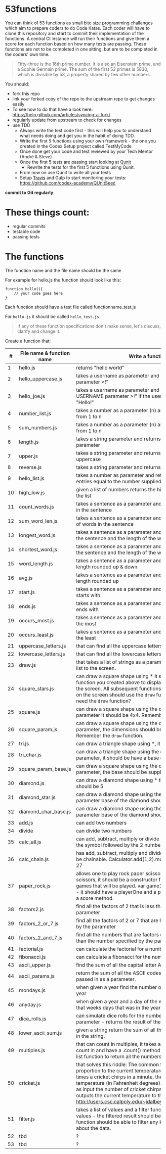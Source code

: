 # 53functions

You can think of 53 functions as small bite size programming challanges which aim to prepare coders to do Code Katas. Each coder will have to clone this repository and start to commit their implementation of the functions. A central CI instance will run their functions and give them a score for each function based on how many tests are passing. These functions are not to be completed in one sitting, but are to be completed in the coders' own time.

> Fifty-three is the 16th prime number. It is also an Eisenstein prime, and a Sophie Germain prime. The sum of the first 53 primes is 5830, which is divisible by 53, a property shared by few other numbers.

You should:
* fork this repo
* link your forked copy of the repo to the upstream repo to get changes easily
* To see how to do that have a look here: https://help.github.com/articles/syncing-a-fork/
* regularly update from upstream to check for changes
* use TDD
	* Always write the test code first - this will help you to understand what needs doing and get you in the habit of doing TDD.
	* Write the first 5 functions using your own framework - the one you created in the Codex Setup project called TestMyCode
	* Once done get your code and test reviewed by your Tech Mentor (André & Steve)
	* Once the first 5 tests are passing start looking at [Qunit](http://qunitjs.com/)
		* Rewrite the tests for the first 5 functions using Qunit.
	* From now on use Qunit to write all your tests
	* Setup [Travis](https://travis-ci.org) and Gulp to start monitoring your tests: https://github.com/codex-academy/QUnitSeed

**commit to Git regularly**

# These things count:
* regular commits
* testable code
* passing tests

# The functions

The function name and the file name should be the same

For example for hello.js the function should look like this:

```
function hello(){
	// your code goes here
}
```

Each function should have a test file called functionname_test.js

For ```hello.js``` it should be called ```hello_test.js```


> If any of these function specifications don't make sense, let's discuss, clarify and change it.

Create a function that:

 #|File name & function name | Write a function that?
---|---|---
1| hello.js | returns "hello world"
2| hello_uppercase.js| takes a username as parameter and returns "Hello, < USERNAME parameter >!"
3| hello_joe.js | takes a username as parameter and returns as "Hello, < USERNAME parameter >!" if the username is Joe or Bob only say "Hello!"
4| number_list.js |takes a number as a parameter (n) and returns a list of numbers from 1 to n
5| sum_numbers.js| takes a number as a parameter (n) and returns the sum of numbers from 1 to n
6| length.js|takes a string parameter and returns the length of the supplied parameter
7| upper.js |takes a string parameter and returns the supplied parameter in uppercase
8 |reverse.js|takes a string parameter and returns the reversed string parameter
9 |hello_list.js| takes a number as parameter and returns a list of "hello world" entries equal to the number supplied
10 |high_low.js| given a list of numbers returns the highest and lowest numbers in the list
11 | count_words.js|takes a sentence as a parameter and returns the number of words in the sentence
12 | sum_word_len.js |takes a sentence as a parameter and returns the sum of the length of words in the sentence
13 | longest_word.js | takes a sentence as a parameter and returns the longest word in the sentence and the length of the word
14|shortest_word.js|takes a sentence as a parameter and returns the shortest word in the sentence and the length of the word
15|word_length.js|takes a sentence as a parameter and returns both the average word length rounded up & down
16|avg.js|takes a sentence as a parameter and returns the average word length rounded up
17|start.js|takes a sentence as a parameter and returns the letter most words starts with
18|ends.js|takes a sentence as a parameter and returns the letter most words ends with
19|occurs_most.js|takes a sentence as a parameter and returns the letter that occurs the most
20|occurs_least.js|takes a sentence as a parameter and returns the letter that occurs the least
21|uppercase_letters.js|that can find all the uppercase letters in a string
22|lowercase_letters.js|that can find all the lowercase letters in a string
23|draw.js | that takes a list of strings as a parameter and print each entry in the list to the screen.
24|square_stars.js|can draw a square shape using * it should be 4x4. Use the `draw` function you created above to display the results of the function on the screen. All subsequent functions that need to draw something on the screen should use the `draw` function. Why do you think we need the `draw` function?
25|square.js|can draw a square shape using the character supplied as a parameter it should be 4x4. Remember to use the `draw` function.
26|square_param.js|can draw a square shape using the character supplied as a parameter, the dimensions should be supplied by a parameter. Remember the `draw` function.
27|tri.js|can draw a triangle shape using \*, it should be have a base of 4
28|tri_char.js|can draw a triangle shape using the character supplied as a parameter, it should be have a base of 4
29|square_param_base.js|can draw a square shape using the character supplied as a parameter, the base should be supplied as a parameter
30|diamond.js|can draw a diamond shape using * the center of the diamond should be 5
31|diamond_star.js|can draw a diamond shape using the character supplied as parameter base of the diamond should be 5
32|diamond_char_base.js|can draw a diamond shape using the character supplied as parameter base of the diamond should be supplied as parameter.
33|add.js|can add two numbers
34|divide|can divide two numbers
35|calc_all.js|can add, subtract, multiply or divide 2 numbers - parameters are the symbol followed by the 2 numbers
36|calc_chain.js|has add, subtract, multiply and divide methods - methods should be chainable. Calculator.add(1,2).multiply(9).value() should equal 27
37|paper_rock.js|allows one to play rock paper scissors * = rock, # = paper, x = scissors, it should be a constructor function that takes in number of games that will be played. var game1 =  new RockPaperScissors(3) - it should have a playerOne and a playerTwo functions, a play and a score method.
38|factors2.js|find all the factors of 2 that is less than the number specified by the parameter
39|factors_2_or_7.js|find all the factors of 2 or 7 that are less than the number specified by the parameter
40|factors_2_and_7.js|find all the numbers that are factors of both 2 and 7 that are less than the number specified by the parameter
41|factorial.js|can calculate the factorial for a number supplied as a parameter
42|fibonacci.js| can calculate a fibonacci for the number supplied as a parameter
43|ascii_upper.js | find the sum of all the capital letter ASCII codes
44|ascii_params.js  | return the sum of all the ASCII codes for the word that is being passed in as a parameter.
45| mondays.js| when given a year find the number of mondays there were in that year
46| anyday.js| when given a year and a day of the week it can find the number of that weeks days that was in the year
47|dice_rolls.js| can simulate dice rolls for the number of times specified as a parameter - returns the result of the dice rolls.
48|lower_ascii_sum.js| given a string return the sum of all the lower case letter ASCII codes in the string.
49|multiples.js| that can count in multiples, it takes a parameter of the multiple to count in and have a .count() method to give the next number and a list function to return all the numbers that were already counted.
50|cricket.js| that solves this riddle: The common field cricket chirps in direct proportion to the current tem­perature. Adding 40 to the number of times a cricket chirps in a minute, then dividing by 4, gives us the temperature (in Fahrenheit degrees). Write a program that accepts as input the number of cricket chirps in fifteen seconds, then outputs the current temperature to the nearest half degree. http://users.csc.calpoly.edu/~jdalbey/101/HomeworkProblems.html
51|filter.js| takes a list of values and a filter function that can filter the list of values - the filtered result should be returned by the function. This function should be able to filter any kind of data, it shouldn't care about the data.
52 |tbd| ?
53 |tbd| ?
